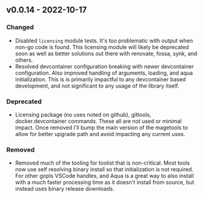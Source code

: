 ## v0.0.14 - 2022-10-17

### Changed

- Disabled `licensing` module tests.
  It's too problematic with output when non-go code is found.
  This licensing module will likely be deprecated soon as well as better solutions out there with renovate, fossa, synk, and others.
- Resolved devcontainer configuration breaking with newer devcontainer configuration.
  Also improved handling of arguments, loading, and aqua initialization.
  This is is primarily impactful to any devcontainer based development, and not significant to any usage of the library itself.

### Deprecated

- Licensing package (no uses noted on github), gittools, docker.devcontainer commands.
  These all are not used or minimal impact.
  Once removed I'll bump the main version of the magetools to allow for better upgrade path and avoid impacting any current uses.

### Removed

- Removed much of the tooling for toolist that is non-critical.
  Most tools now use self resolving binary install so that initialization is not required.
  For other gopls VSCode handles, and Aqua is a great way to also install with a much faster processing time as it doesn't install from source, but instead uses binary release downloads.
